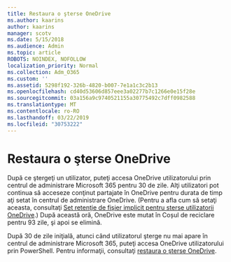 ```yaml
---
title: Restaura o şterse OneDrive
ms.author: kaarins
author: kaarins
manager: scotv
ms.date: 5/15/2018
ms.audience: Admin
ms.topic: article
ROBOTS: NOINDEX, NOFOLLOW
localization_priority: Normal
ms.collection: Adm_O365
ms.custom: ''
ms.assetid: 5298f192-326b-4820-b007-7e1a1c3c2b13
ms.openlocfilehash: cd40d53606d857eee3a02277b7c1266e0e15f28e
ms.sourcegitcommit: 03a156a9c9740521155a30775492c7dff0982588
ms.translationtype: MT
ms.contentlocale: ro-RO
ms.lasthandoff: 03/22/2019
ms.locfileid: "30753222"
---
```

# <a name="restore-a-deleted-onedrive"></a>Restaura o şterse OneDrive

După ce ştergeţi un utilizator, puteţi accesa OneDrive utilizatorului prin centrul de administrare Microsoft 365 pentru 30 de zile. Alţi utilizatori pot continua să acceseze conţinut partajate în OneDrive pentru durata de timp aţi setat în centrul de administrare OneDrive. (Pentru a afla cum să setaţi aceasta, consultaţi [Set retenţie de fişier implicit pentru sterse utilizatorii OneDrive](https://go.microsoft.com/fwlink/?linkid=874267).) După această oră, OneDrive este mutat în Coșul de reciclare pentru 93 zile, şi apoi se elimină.
  
După 30 de zile iniţială, atunci când utilizatorul şterge nu mai apare în centrul de administrare Microsoft 365, puteţi accesa OneDrive utilizatorului prin PowerShell. Pentru informaţii, consultaţi [restaura o şterse OneDrive](https://go.microsoft.com/fwlink/?linkid=874269).
  

